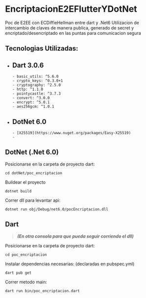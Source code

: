 # EncriptacionE2EFlutterYDotNet
Poc de E2EE con ECDiffieHellman entre dart y .Net6 
Utilizacion de intercambio de claves de manera publica, generado de secret y encriptado/desencriptado en las puntas para comunicacion segura

## Tecnologias Utilizadas:

- Dart 3.0.6
  - 
      - basic_utils: ^5.6.0
      - crypto_keys: ^0.3.0+1
      - cryptography: ^2.5.0
      - http: ^1.1.0
      - pointycastle: ^3.7.3
      - convert: ^3.0.0
      - encrypt: ^5.0.1
      - aes256gcm: ^1.0.1
- DotNet 6.0
  - 
      - [X25519](https://www.nuget.org/packages/Easy-X25519)
      - 
   

## DotNet (.Net 6.0)
Posicionarse en la carpeta de proyecto dart:
```
cd dotNet/poc_encriptacion
```

Buildear el proyecto
```
dotnet build
```

Correr dll para levantar api:
``` 
dotnet run obj/Debug/net6.0/pocEncriptacion.dll
```


## Dart 
>***(En otra consola para que pueda seguir corriendo el dll)***

Posicionarse en la carpeta de proyecto dart:
```
cd poc_encriptacion
```

Instalar dependencias necesarias: (declaradas en pubspec.yml)
```
dart pub get
```

Correr metodo main:
``` 
dart run bin/poc_encriptacion.dart
```
